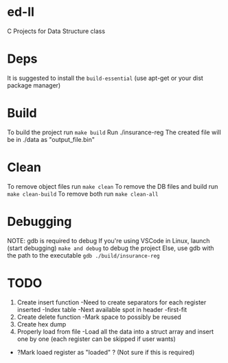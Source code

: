 # ed-II
C Projects for Data Structure class

# Deps
It is suggested to install the `build-essential` (use apt-get or your dist package manager)

# Build
To build the project run `make build`
Run ./insurance-reg
The created file will be in ./data as "output_file.bin"

# Clean
To remove object files run `make clean`
To remove the DB files and build run `make clean-build` 
To remove both run `make clean-all`

# Debugging
NOTE: gdb is required to debug
If you're using VSCode in Linux, launch (start debugging) `make and debug` to debug the project
Else, use gdb with the path to the executable `gdb ./build/insurance-reg`

# TODO
1. Create insert function
  -Need to create separators for each register inserted
  -Index table
  -Next available spot in header
  -first-fit
2. Create delete function
  -Mark space to possibly be reused
3. Create hex dump
4. Properly load from file
  -Load all the data into a struct array and insert one by one (each register can be skipped if user wants)
  - ?Mark loaed register as "loaded" ? (Not sure if this is required)
